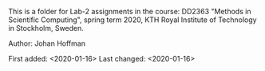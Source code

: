 This is a folder for Lab-2 assignments in the course: DD2363 "Methods in Scientific Computing", spring term 2020, KTH Royal Institute of Technology in Stockholm, Sweden.

Author: Johan Hoffman

First added: <2020-01-16> Last changed: <2020-01-16>
